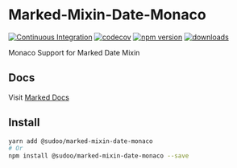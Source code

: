 # Marked-Mixin-Date-Monaco

[![Continuous Integration](https://github.com/SudoDotDog/Marked-Mixin-Date-Monaco/actions/workflows/ci.yml/badge.svg)](https://github.com/SudoDotDog/Marked-Mixin-Date-Monaco/actions/workflows/ci.yml)
[![codecov](https://codecov.io/gh/SudoDotDog/Marked-Mixin-Date-Monaco/branch/main/graph/badge.svg)](https://codecov.io/gh/SudoDotDog/Marked-Mixin-Date-Monaco)
[![npm version](https://badge.fury.io/js/%40sudoo%2Fmarked-mixin-date-monaco.svg)](https://www.npmjs.com/package/@sudoo/marked-mixin-date-monaco)
[![downloads](https://img.shields.io/npm/dm/@sudoo/marked-mixin-date-monaco.svg)](https://www.npmjs.com/package/@sudoo/marked-mixin-date-monaco)

Monaco Support for Marked Date Mixin 

## Docs

Visit [Marked Docs](https://marked.sudo.dog/)

## Install

```sh
yarn add @sudoo/marked-mixin-date-monaco
# Or
npm install @sudoo/marked-mixin-date-monaco --save
```
